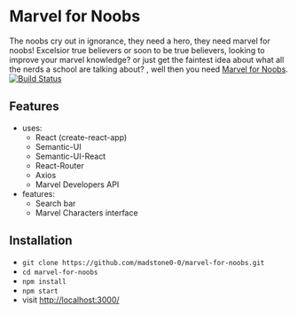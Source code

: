 # Marvel for Noobs

The noobs cry out in ignorance, they need a hero, they need marvel for noobs! Excelsior true believers or soon to be true believers, looking to improve your marvel knowledge? or just get the faintest idea about what all the nerds a school are talking about? , well then you need [Marvel for Noobs](https://marvel-for-noobs-121.herokuapp.com).
[![Build Status](https://travis-ci.org/madstone0-0/marvel-for-noobs.svg?branch=master)](https://travis-ci.org/madstone0-0/marvel-for-noobs)

## Features
- uses:
	- React (create-react-app)
	-  Semantic-UI
	-  Semantic-UI-React
	-  React-Router
	-  Axios
	-  Marvel Developers API
- features:
	- Search bar
	- Marvel Characters interface

## Installation
- `git clone https://github.com/madstone0-0/marvel-for-noobs.git`
- `cd marvel-for-noobs`
- `npm install`
- `npm start`
- visit <http://localhost:3000/>